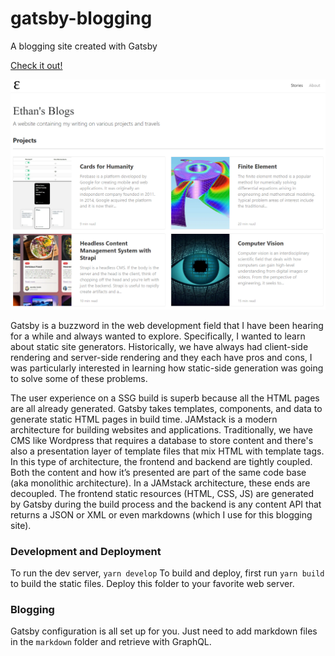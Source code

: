 # gatsby-blogging

A blogging site created with Gatsby

[Check it out!](https://etuong.github.io/gatsby-blogging/)

![Screenshot](screenshot.png)

Gatsby is a buzzword in the web development field that I have been hearing for a while and always wanted to explore. Specifically, I wanted to learn about static site generators. Historically, we have always had client-side rendering and server-side rendering and they each have pros and cons, I was particularly interested in learning how static-side generation was going to solve some of these problems.

The user experience on a SSG build is superb because all the HTML pages are all already generated. Gatsby takes templates, components, and data to generate static HTML pages in build time. JAMstack is a modern architecture for building websites and applications. Traditionally, we have CMS like Wordpress that requires a database to store content and there's also a presentation layer of template files that mix HTML with template tags. In this type of architecture, the frontend and backend are tightly coupled. Both the content and how it’s presented are part of the same code base (aka monolithic architecture). In a JAMstack architecture, these ends are decoupled. The frontend static resources (HTML, CSS, JS) are generated by Gatsby during the build process and the backend is any content API that returns a JSON or XML or even markdowns (which I use for this blogging site).

### Development and Deployment
To run the dev server, `yarn develop`
To build and deploy, first run `yarn build` to build the static files. Deploy this folder to your favorite web server.

### Blogging
Gatsby configuration is all set up for you. Just need to add markdown files in the `markdown` folder and retrieve with GraphQL.